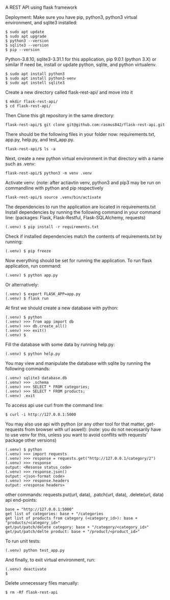 A REST API using flask framework

Deployment:
Make sure you have pip, python3, python3 virtual environment, and sqlite3 installed:

    $ sudo apt update
    $ sudo apt upgrade
    $ python3 --version
    $ sqlite3 --version
    $ pip --version

Python-3.8.10, sqlite3-3.31.1 for this application, pip 9.0.1 (python 3.X) or similar
If need be, install or update python, sqlite, and python virtualenv.

    $ sudo apt install python3
    $ sudo apt install python3-venv
    $ sudo apt instell sqlite3

Create a new directory called flask-rest-api/ and move into it

    $ mkdir flask-rest-api/
    $ cd flask-rest-api/
    
Then Clone this git repository in the same directory:

    flask-rest-api/$ git clone git@github.com:rasmus842/flask-rest-api.git
    
There should be the following files in your folder now: requirements.txt, app.py, help.py, and test_app.py.

    flask-rest-api/$ ls -a

Next, create a new python virtual environment in that directory with a name such as .venv:

    flask-rest-api/$ python3 -m venv .venv

Activate venv:
(note: after actiavtin venv, python3 and pip3 may be run on commandline with python and pip respectively

    flask-rest-api/$ source .venv/bin/activate

The dependencies to run the application are located in requirements.txt
Install dependencies by running the following command in your command line:
(packages: Flask, Flask-Restful, Flask-SQLAlchemy, requests)

    (.venv) $ pip install -r requirements.txt

Check if installed dependencies match the contents of requirements.txt by running:

    (.venv) $ pip freeze

Now everything should be set for running the application.
To run flask application, run command:

    (.venv) $ python app.py

Or alternatively:

    (.venv) $ export FLASK_APP=app.py
    (.venv) $ flask run

At first we should create a new database with python:

    (.venv) $ python
    (.venv) >>> from app import db
    (.venv) >>> db.create_all()
    (.venv) >>> exit()
    (.venv) $ 

Fill the database with some data by running help.py:

    (.venv) $ python help.py

You may view and manipulate the database with sqlite by running the following commands:

    (.venv) sqlite3 database.db
    (.venv) >>> .schema
    (.venv) >>> SELECT * FROM categories;
    (.venv) >>> SELECT * FROM products;
    (.venv) .exit

To access api use curl from the command line:

    $ curl -i http://127.0.0.1:5000

You may also use api with python (or any other tool for that matter, get-requests from browser with url aswell):
(note: you do not necessarily have to use venv for this, unless you want to avoid conflits with requests' package other versions)

    (.venv) $ python
    (.venv) >>> import requests
    (.venv) >>> response = requests.get("http://127.0.0.1/category/2")
    (.venv) >>> response
    output: <Resonse status_code>
    (.venv) >>> response.json()
    output: <json-format code>
    (.venv) >>> response.headers
    output: <response headers>
    
other commands: requests.put(url, data), .patch(url, data), .delete(url, data)
api end-points:

    base = "http://127.0.0.1:5000"
    get list of categories: base + "/categories
    get list of products from category (<category_id>): base + "products/<category_id>"
    get/put/patch/delete category: base + "/category/<category_id>"
    get/put/patch/delte product: base + "/product/<product_id>"
    
To run unit tests:

    (.venv) python test_app.py

And finally, to exit virtual environment, run:

    (.venv) deactivate
    $
    
Delete unnecessary files manually:

    $ rm -Rf flask-rest-api
